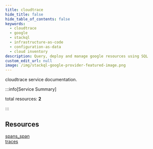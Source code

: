 ```yaml
---
title: cloudtrace
hide_title: false
hide_table_of_contents: false
keywords:
  - cloudtrace
  - google
  - stackql
  - infrastructure-as-code
  - configuration-as-data
  - cloud inventory
description: Query, deploy and manage google resources using SQL
custom_edit_url: null
image: /img/stackql-google-provider-featured-image.png
---
```


cloudtrace service documentation.

:::info[Service Summary]

total resources: __2__  

:::

## Resources
<div class="row">
<div class="providerDocColumn">
<a href="/cloudtrace/spans_span/">spans_span</a>
</div>
<div class="providerDocColumn">
<a href="/cloudtrace/traces/">traces</a>
</div>
</div>